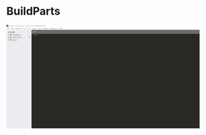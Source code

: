 # BuildParts
![BuildParts](https://raw.githubusercontent.com/nickklaskala/BuildParts/master/Media/BuildParts.gif)
